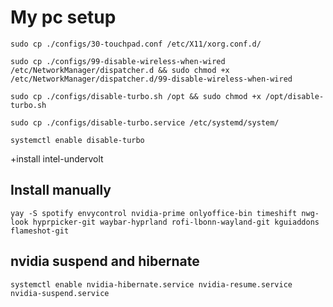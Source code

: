# My pc setup

`sudo cp ./configs/30-touchpad.conf /etc/X11/xorg.conf.d/`

`sudo cp ./configs/99-disable-wireless-when-wired /etc/NetworkManager/dispatcher.d && sudo chmod +x /etc/NetworkManager/dispatcher.d/99-disable-wireless-when-wired`

`sudo cp ./configs/disable-turbo.sh /opt && sudo chmod +x /opt/disable-turbo.sh`

`sudo cp ./configs/disable-turbo.service /etc/systemd/system/`

`systemctl enable disable-turbo`

+install intel-undervolt

## Install manually

`yay -S spotify envycontrol nvidia-prime onlyoffice-bin timeshift nwg-look hyprpicker-git waybar-hyprland rofi-lbonn-wayland-git kguiaddons flameshot-git`

## nvidia suspend and hibernate

`systemctl enable nvidia-hibernate.service nvidia-resume.service nvidia-suspend.service`
